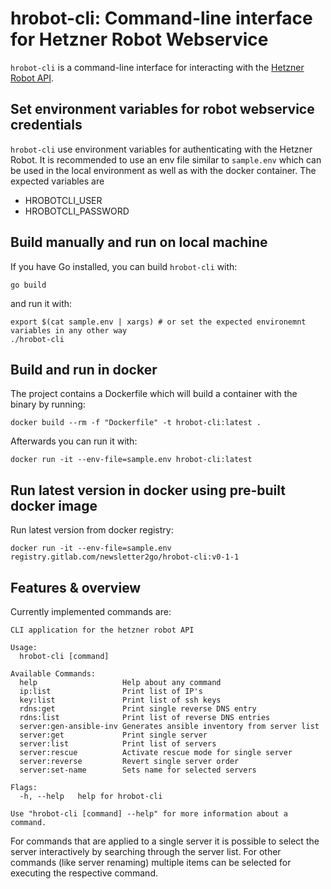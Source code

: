 # hrobot-cli: Command-line interface for Hetzner Robot Webservice

`hrobot-cli` is a command-line interface for interacting with the [Hetzner Robot API](https://robot.your-server.de/doc/webservice/en.html).

## Set environment variables for robot webservice credentials

`hrobot-cli` use environment variables for authenticating with the Hetzner Robot. It is
recommended to use an env file similar to `sample.env` which can be used in the local environment as
well as with the docker container. The expected variables are
* HROBOTCLI_USER
* HROBOTCLI_PASSWORD

## Build manually and run on local machine

If you have Go installed, you can build `hrobot-cli` with:

    go build

and run it with:

    export $(cat sample.env | xargs) # or set the expected environemnt variables in any other way
    ./hrobot-cli

## Build and run in docker

The project contains a Dockerfile which will build a container with the binary by running:

    docker build --rm -f "Dockerfile" -t hrobot-cli:latest .

Afterwards you can run it with:

    docker run -it --env-file=sample.env hrobot-cli:latest

## Run latest version in docker using pre-built docker image

Run latest version from docker registry:

    docker run -it --env-file=sample.env registry.gitlab.com/newsletter2go/hrobot-cli:v0-1-1

## Features & overview

Currently implemented commands are:

```
CLI application for the hetzner robot API

Usage:
  hrobot-cli [command]

Available Commands:
  help                   Help about any command
  ip:list                Print list of IP's
  key:list               Print list of ssh keys
  rdns:get               Print single reverse DNS entry
  rdns:list              Print list of reverse DNS entries
  server:gen-ansible-inv Generates ansible inventory from server list
  server:get             Print single server
  server:list            Print list of servers
  server:rescue          Activate rescue mode for single server
  server:reverse         Revert single server order
  server:set-name        Sets name for selected servers

Flags:
  -h, --help   help for hrobot-cli

Use "hrobot-cli [command] --help" for more information about a command.
```

For commands that are applied to a single server it is possible to select the server interactively 
by searching through the server list. For other commands (like server renaming) multiple items can
be selected for executing the respective command.
